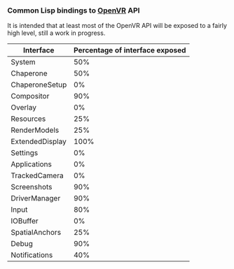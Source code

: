### Common Lisp bindings to [OpenVR](https://github.com/ValveSoftware/openvr/) API

It is intended that at least most of the OpenVR API will be exposed to a fairly high level, still a work in progress.

Interface | Percentage of interface exposed
--- | ---
System | 50%
Chaperone | 50%
ChaperoneSetup | 0%
Compositor | 90%
Overlay | 0%
Resources | 25%
RenderModels | 25% 
ExtendedDisplay | 100%
Settings | 0%
Applications | 0%
TrackedCamera | 0%
Screenshots | 90%
DriverManager | 90%
Input | 80%
IOBuffer | 0%
SpatialAnchors | 25%
Debug | 90%
Notifications | 40%
